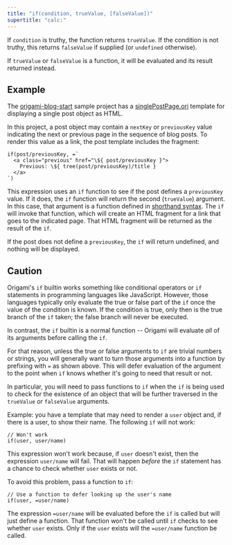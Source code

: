 ```yaml
---
title: "if(condition, trueValue, [falseValue])"
supertitle: "calc:"
---
```


If `condition` is truthy, the function returns `trueValue`. If the condition is not truthy, this returns `falseValue` if supplied (or `undefined` otherwise).

If `trueValue` or `falseValue` is a function, it will be evaluated and its result returned instead.

## Example

The [origami-blog-start](https://github.com/WebOrigami/origami-blog-start) sample project has a [singlePostPage.ori](https://github.com/WebOrigami/origami-blog-start/blob/main/src/singlePostPage.ori) template for displaying a single post object as HTML.

In this project, a post object may contain a `nextKey` or `previousKey` value indicating the next or previous page in the sequence of blog posts. To render this value as a link, the post template includes the fragment:

```ori
if(post/previousKey, =`
  <a class="previous" href="\${ post/previousKey }">
    Previous: \${ tree(post/previousKey)/title }
  </a>
`)
```

This expression uses an `if` function to see if the post defines a `previousKey` value. If it does, the `if` function will return the second (`trueValue`) argument. In this case, that argument is a function defined in [shorthand syntax](/language/syntax.html#lambdas-unnamed-functions). The `if` will invoke that function, which will create an HTML fragment for a link that goes to the indicated page. That HTML fragment will be returned as the result of the `if`.

If the post does not define a `previousKey`, the `if` will return undefined, and nothing will be displayed.

## Caution

Origami's `if` builtin works something like conditional operators or `if` statements in programming languages like JavaScript. However, those languages typically only evaluate the true or false part of the `if` once the value of the condition is known. If the condition is true, only then is the true branch of the `if` taken; the false branch will never be executed.

In contrast, the `if` builtin is a normal function -- Origami will evaluate _all_ of its arguments before calling the `if`.

For that reason, unless the true or false arguments to `if` are trivial numbers or strings, you will generally want to turn those arguments into a function by prefixing with `=` as shown above. This will defer evaluation of the argument to the point when `if` knows whether it's going to need that result or not.

In particular, you will need to pass functions to `if` when the `if` is being used to check for the existence of an object that will be further traversed in the `trueValue` or `falseValue` arguments.

Example: you have a template that may need to render a `user` object and, if there is a user, to show their name. The following `if` will not work:

```ori
// Won't work
if(user, user/name)
```

This expression won't work because, if `user` doesn't exist, then the expression `user/name` will fail. That will happen _before_ the `if` statement has a chance to check whether `user` exists or not.

To avoid this problem, pass a function to `if`:

```ori
// Use a function to defer looking up the user's name
if(user, =user/name)
```

The expression `=user/name` will be evaluated before the `if` is called but will just define a function. That function won't be called until `if` checks to see whether `user` exists. Only if the `user` exists will the `=user/name` function be called.
